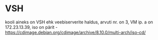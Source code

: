# VSH
kooli aineks on VSH ehk veebiserverite haldus, 
arvuti nr. on 3, 
VM ip. a on 172.23.13.39, 
iso on pärit - https://cdimage.debian.org/cdimage/archive/8.10.0/multi-arch/iso-cd/
